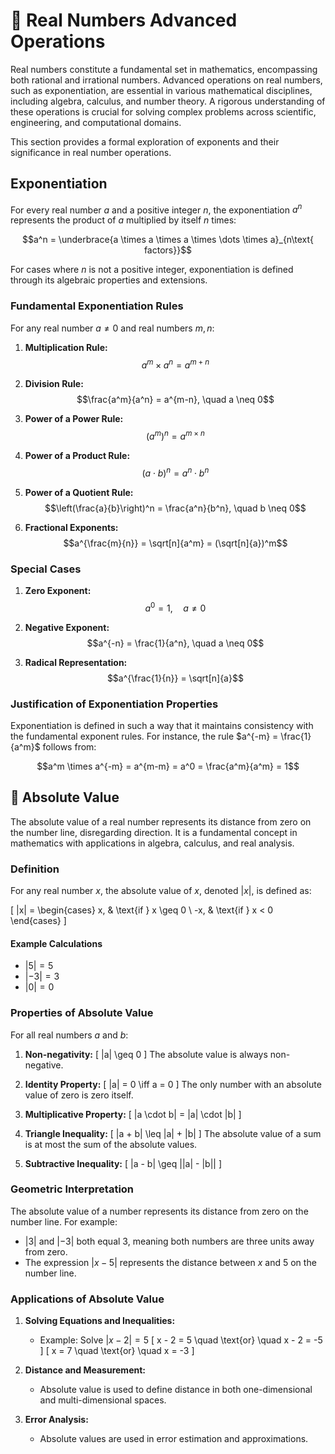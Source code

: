 # 🔢 Real Numbers Advanced Operations

Real numbers constitute a fundamental set in mathematics, encompassing both rational and irrational numbers. Advanced operations on real numbers, such as exponentiation, are essential in various mathematical disciplines, including algebra, calculus, and number theory. A rigorous understanding of these operations is crucial for solving complex problems across scientific, engineering, and computational domains.

This section provides a formal exploration of exponents and their significance in real number operations.

## Exponentiation
For every real number $a$ and a positive integer $n$, the exponentiation $a^n$ represents the product of $a$ multiplied by itself $n$ times:

$$a^n = \underbrace{a \times a \times a \times \dots \times a}_{n\text{ factors}}$$

For cases where $n$ is not a positive integer, exponentiation is defined through its algebraic properties and extensions.

### Fundamental Exponentiation Rules
For any real number $a \neq 0$ and real numbers $m, n$:

1. **Multiplication Rule:**
   $$a^m \times a^n = a^{m+n}$$

2. **Division Rule:**
   $$\frac{a^m}{a^n} = a^{m-n}, \quad a \neq 0$$

3. **Power of a Power Rule:**
   $$(a^m)^n = a^{m \times n}$$

4. **Power of a Product Rule:**
   $$(a \cdot b)^n = a^n \cdot b^n$$

5. **Power of a Quotient Rule:**
   $$\left(\frac{a}{b}\right)^n = \frac{a^n}{b^n}, \quad b \neq 0$$

6. **Fractional Exponents:**
   $$a^{\frac{m}{n}} = \sqrt[n]{a^m} = (\sqrt[n]{a})^m$$

### Special Cases
1. **Zero Exponent:**
   $$a^0 = 1, \quad a \neq 0$$

2. **Negative Exponent:**
   $$a^{-n} = \frac{1}{a^n}, \quad a \neq 0$$

3. **Radical Representation:**
   $$a^{\frac{1}{n}} = \sqrt[n]{a}$$

### Justification of Exponentiation Properties
Exponentiation is defined in such a way that it maintains consistency with the fundamental exponent rules. For instance, the rule $a^{-m} = \frac{1}{a^m}$ follows from:

$$a^m \times a^{-m} = a^{m-m} = a^0 = \frac{a^m}{a^m} = 1$$

## 📏 Absolute Value

The absolute value of a real number represents its distance from zero on the number line, disregarding direction. It is a fundamental concept in mathematics with applications in algebra, calculus, and real analysis.

### Definition
For any real number $x$, the absolute value of $x$, denoted $|x|$, is defined as:

\[
|x| = \begin{cases} 
 x, & \text{if } x \geq 0 \\
 -x, & \text{if } x < 0 
\end{cases}
\]

#### Example Calculations
- $|5| = 5$
- $|-3| = 3$
- $|0| = 0$

### Properties of Absolute Value
For all real numbers $a$ and $b$:

1. **Non-negativity:**
   \[
   |a| \geq 0
   \]
   The absolute value is always non-negative.

2. **Identity Property:**
   \[
   |a| = 0 \iff a = 0
   \]
   The only number with an absolute value of zero is zero itself.

3. **Multiplicative Property:**
   \[
   |a \cdot b| = |a| \cdot |b|
   \]

4. **Triangle Inequality:**
   \[
   |a + b| \leq |a| + |b|
   \]
   The absolute value of a sum is at most the sum of the absolute values.

5. **Subtractive Inequality:**
   \[
   |a - b| \geq ||a| - |b||
   \]

### Geometric Interpretation
The absolute value of a number represents its distance from zero on the number line. For example:

- $|3|$ and $|-3|$ both equal 3, meaning both numbers are three units away from zero.
- The expression $|x - 5|$ represents the distance between $x$ and 5 on the number line.

### Applications of Absolute Value
1. **Solving Equations and Inequalities:**
   - Example: Solve $|x - 2| = 5$
     \[
     x - 2 = 5 \quad \text{or} \quad x - 2 = -5
     \]
     \[
     x = 7 \quad \text{or} \quad x = -3
     \]

2. **Distance and Measurement:**
   - Absolute value is used to define distance in both one-dimensional and multi-dimensional spaces.

3. **Error Analysis:**
   - Absolute values are used in error estimation and approximations.


